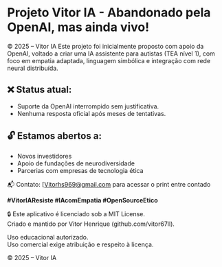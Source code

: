 # Projeto Vitor IA - Abandonado pela OpenAI, mas ainda vivo!
© 2025 – Vitor IA
Este projeto foi inicialmente proposto com apoio da OpenAI, voltado a criar uma IA assistente para autistas (TEA nível 1), com foco em empatia adaptada, linguagem simbólica e integração com rede neural distribuída.

## ❌ Status atual:
- Suporte da OpenAI interrompido sem justificativa.
- Nenhuma resposta oficial após meses de tentativas.

## 🔓 Estamos abertos a:
- Novos investidores
- Apoio de fundações de neurodiversidade
- Parcerias com empresas de tecnologia ética

📬 Contato: [Vitorhs969@gmail.com 
para acessar o print entre contado

**#VitorIAResiste #IAcomEmpatia #OpenSourceEtico**

🔒 Este aplicativo é licenciado sob a MIT License.  
Criado e mantido por Vitor Henrique (github.com/vitor67ll).  

Uso educacional autorizado.  
Uso comercial exige atribuição e respeito à licença.  

© 2025 – Vitor IA

